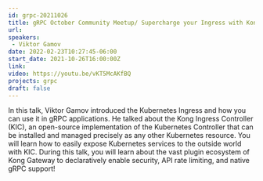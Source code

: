 ```yaml
---
id: grpc-20211026
title: gRPC October Community Meetup/ Supercharge your Ingress with Kong
url: 
speakers:
 - Viktor Gamov
date: 2022-02-23T10:27:45-06:00
start_date: 2021-10-26T16:00:00Z
link:  
video: https://youtu.be/vKT5McAKfBQ
projects: grpc
draft: false
---
```


In this talk, Viktor Gamov introduced the Kubernetes Ingress and how you can use it in gRPC applications. He talked about the Kong Ingress Controller (KIC), an open-source implementation of the Kubernetes Controller that can be installed and managed precisely as any other Kubernetes resource. You will learn how to easily expose Kubernetes services to the outside world with KIC. During this talk, you will learn about the vast plugin ecosystem of Kong Gateway to declaratively enable security, API rate limiting, and native gRPC support!

